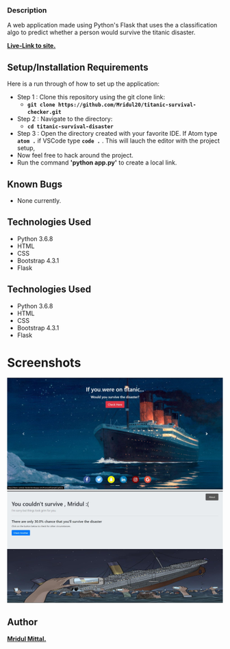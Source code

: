 
### Description

A web application made using Python's Flask that uses the a classification algo to predict whether a person would survive the titanic disaster.

**[Live-Link to site.](https://titanic-survival-checker.herokuapp.com/)**

## Setup/Installation Requirements
Here is a run through of how to set up the application:
* Step 1 : Clone this repository using the git clone link:
  * **`git clone https://github.com/Mridul20/titanic-survival-checker.git`**
* Step 2 : Navigate to the directory:
  * **`cd titanic-survival-disaster`**
* Step 3 : Open the directory created with your favorite IDE. If Atom type **`atom .`** if VSCode type **`code .`** . This will lauch the editor with the project setup,
* Now feel free to hack around the project.
* Run the command **'python app.py'** to create a local link.

## Known Bugs
* None currently.


## Technologies Used

- Python 3.6.8
- HTML
- CSS
- Bootstrap 4.3.1
- Flask

## Technologies Used

- Python 3.6.8
- HTML
- CSS
- Bootstrap 4.3.1
- Flask

# Screenshots

![alt text](static/ss1.jpg)
![alt text](static/ss2.jpg)


## Author
 **[Mridul Mittal.](https://github.com/Mridul20)**
